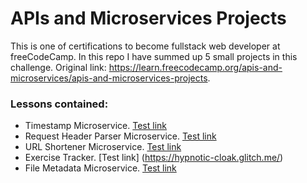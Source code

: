 # APIs and Microservices Projects
This is one of certifications to become fullstack web developer at freeCodeCamp. In this repo I have summed up 5 small projects in this challenge. Original link: https://learn.freecodecamp.org/apis-and-microservices/apis-and-microservices-projects.

### Lessons contained:
  - Timestamp Microservice. [Test link](https://steel-tray.glitch.me)
  - Request Header Parser Microservice. [Test link](https://broad-coffee.glitch.me/)
  - URL Shortener Microservice. [Test link](https://grove-notebook.glitch.me/)
  - Exercise Tracker. [Test link] (https://hypnotic-cloak.glitch.me/)
  - File Metadata Microservice. [Test link](https://loud-shaker.glitch.me/)
